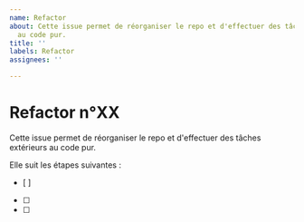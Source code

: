 ```yaml
---
name: Refactor
about: Cette issue permet de réorganiser le repo et d'effectuer des tâches extérieurs
  au code pur.
title: ''
labels: Refactor
assignees: ''

---
```


# Refactor n°XX
Cette issue permet de réorganiser le repo et d'effectuer des tâches extérieurs au code pur.

Elle suit les étapes suivantes :
- [ ] 
- [ ] 
- [ ]
